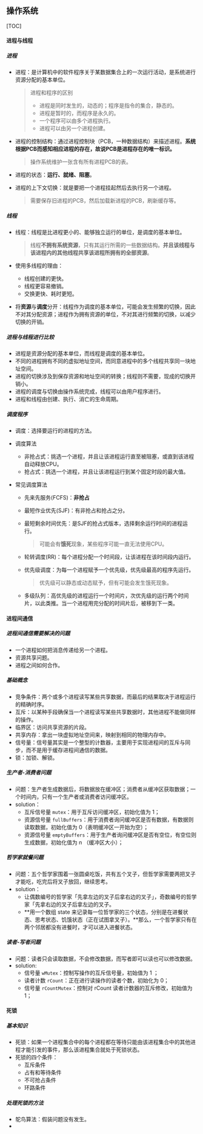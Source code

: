 ## 操作系统

[TOC]

#### 进程与线程

##### 进程

- 进程：是计算机中的软件程序关于某数据集合上的一次运行活动，是系统进行资源分配的基本单位。

  > 进程和程序的区别
  >
  > - 进程是同时发生的，动态的；程序是指令的集合，静态的。
  > - 进程是暂时的，而程序是永久的。
  > - 一个程序可以由多个进程执行。
  > - 进程可以由另一个进程创建。

- 进程的控制结构：通过进程控制块（PCB，一种数据结构）来描述进程。**系统根据PCB而感知相应进程的存在，故说PCB是进程存在的唯一标识。**

  > 操作系统维护一张含有所有进程PCB的表。

- 进程的状态：**运行、就绪、阻塞**。

- 进程的上下文切换：就是要把一个进程挂起然后去执行另一个进程。

  > 需要保存旧进程的PCB，然后加载新进程的PCB，刷新缓存等。



##### 线程

- 线程：线程是比进程更小的、能够独立运行的单位，是调度的基本单位。

  > 线程**不拥有系统资源**，只有其运行所需的一些数据结构。**并且该线程与该进程内的其他线程共享该进程所拥有的全部资源**。

- 使用多线程的理由：

  - 线程创建的更快。
  - 线程更容易撤销。
  - 交换更快、耗时更短。

- 将**资源**与**调度**分开：线程作为调度的基本单位，可能会发生频繁的切换，因此不对其分配资源；进程作为拥有资源的单位，不对其进行频繁的切换，以减少切换的开销。



##### 进程与线程进行比较

- 进程是资源分配的基本单位，而线程是调度的基本单位。
- 不同的进程拥有不同的虚拟地址空间，而同意进程中的多个线程共享同一块地址空间。
- 进程的切换涉及到保存资源和地址空间的转换；线程则不需要，现成的切换开销小。
- 进程的调度与切换由操作系统完成，线程可以由用户程序进行。
- 进程和线程由创建、执行、消亡的生命周期。



##### 调度程序

- 调度：选择要运行的进程的方法。

- 调度算法

  - 非抢占式：挑选一个进程，并且让该进程运行直至被阻塞，或直到该进程自动释放CPU。
  - 抢占式：挑选一个进程，并且让该进程运行到某个固定时段的最大值。

- 常见调度算法

  - 先来先服务(FCFS)：**非抢占**

  - 最短作业优先(SJF)：有非抢占和抢占之分。

  - 最短剩余时间优先：是SJF的抢占式版本，选择剩余运行时间的进程运行。

    > 可能会有**饿死**现象，某些程序可能一直无法使用CPU。

  - 轮转调度(RR)：每个进程分配一个时间段，让该进程在该时间段内运行。

  - 优先级调度：为每一个进程赋予一个优先级，优先级最高的程序先运行。

    > 优先级可以静态或动态赋予，但有可能会发生饿死现象。

  - 多级队列：高优先级的进程运行一个时间片，次优先级的运行两个时间片，以此类推。当一个进程用完分配的时间片后，被移到下一类。



#### 进程间通信

##### 进程间通信需要解决的问题

- 一个进程如何把消息传递给另一个进程。
- 资源共享问题。
- 进程之间如何合作。



##### 基础概念

- 竞争条件：两个或多个进程读写某些共享数据，而最后的结果取决于进程运行的精确时序。
- 互斥：以某种手段确保当一个进程读写某些共享数据时，其他进程不能做同样的操作。
- 临界区：访问共享资源的片段。
- 共享内存：拿出一块虚拟地址空间来，映射到相同的物理内存中。
- 信号量：信号量其实是一个整型的计数器，主要用于实现进程间的互斥与同步，而不是用于缓存进程间通信的数据。
- 锁：加锁、解锁。



##### 生产者-消费者问题

- 问题：生产者生成数据后，将数据放在缓冲区；消费者从缓冲区获取数据；一个时间内，只有一个生产者或消费者访问缓冲区。
- solution：
  - 互斥信号量 `mutex`：用于互斥访问缓冲区，初始化值为 1；
  - 资源信号量 `fullBuffers`：用于消费者询问缓冲区是否有数据，有数据则读取数据，初始化值为 0（表明缓冲区一开始为空）；
  - 资源信号量 `emptyBuffers`：用于生产者询问缓冲区是否有空位，有空位则生成数据，初始化值为 n （缓冲区大小）；



##### 哲学家就餐问题

- 问题：五个哲学家围着一张圆桌吃饭，共有五个叉子，但哲学家需要两把叉子才能吃，吃完后将叉子放回，继续思考。
- solution：
  - 让偶数编号的哲学家「先拿左边的叉子后拿右边的叉子」，奇数编号的哲学家「先拿右边的叉子后拿左边的叉子。
  - **用一个数组 state 来记录每一位哲学家的三个状态，分别是在进餐状态、思考状态、饥饿状态（正在试图拿叉子）。**那么，一个哲学家只有在两个邻居都没有进餐时，才可以进入进餐状态。



##### 读者-写者问题

- 问题：读者只会读取数据，不会修改数据，而写者即可以读也可以修改数据。
- solution:
  - 信号量 `wMutex`：控制写操作的互斥信号量，初始值为 1 ；
  - 读者计数 `rCount`：正在进行读操作的读者个数，初始化为 0；
  - 信号量 `rCountMutex`：控制对 rCount 读者计数器的互斥修改，初始值为 1；



#### 死锁

##### 基本知识

- 死锁：如果一个进程集合中的每个进程都在等待只能由该进程集合中的其他进程才能引发的事件，那么该进程集合就处于死锁状态。
- 死锁的四个条件：
  - 互斥条件
  - 占有和等待条件
  - 不可抢占条件
  - 环路条件

 

##### 处理死锁的方法

- 鸵鸟算法：假装问题没有发生。
- 

